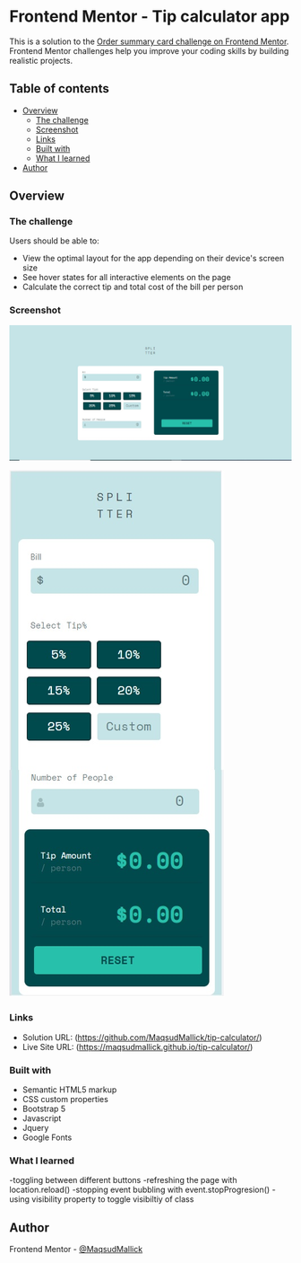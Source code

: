# Frontend Mentor - Tip calculator app

This is a solution to the [Order summary card challenge on Frontend Mentor](https://www.frontendmentor.io/challenges/order-summary-component-QlPmajDUj). Frontend Mentor challenges help you improve your coding skills by building realistic projects.

## Table of contents

- [Overview](#overview)
  - [The challenge](#the-challenge)
  - [Screenshot](#screenshot)
  - [Links](#links)
  - [Built with](#built-with)
  - [What I learned](#what-i-learned)
- [Author](#author)

## Overview

### The challenge

Users should be able to:

- View the optimal layout for the app depending on their device's screen size
- See hover states for all interactive elements on the page
- Calculate the correct tip and total cost of the bill per person

### Screenshot

![](./screeenshot.jpg)

![](./screenshot-mobile.jpg)

### Links

- Solution URL: (https://github.com/MaqsudMallick/tip-calculator/)
- Live Site URL: (https://maqsudmallick.github.io/tip-calculator/)

### Built with

- Semantic HTML5 markup
- CSS custom properties
- Bootstrap 5
- Javascript
- Jquery
- Google Fonts

### What I learned

-toggling between different buttons
-refreshing the page with location.reload()
-stopping event bubbling with event.stopProgresion()
-using visibility property to toggle visibiltiy of class

## Author

Frontend Mentor - [@MaqsudMallick](https://www.frontendmentor.io/profile/MaqsudMallick)
